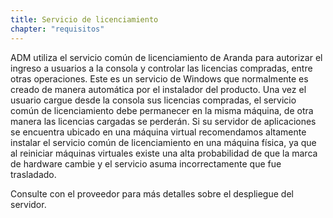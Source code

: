 ```yaml
---
title: Servicio de licenciamiento
chapter: "requisitos"
---
```


ADM utiliza el servicio común de licenciamiento de Aranda para autorizar el ingreso a usuarios a la consola y controlar las licencias compradas, entre otras operaciones.
Este es un servicio de Windows que normalmente es creado de manera automática por el instalador del producto.
Una vez el usuario cargue desde la consola sus licencias compradas, el servicio común de licenciamiento debe permanecer en la misma máquina, de otra manera las licencias cargadas se perderán.
Si su servidor de aplicaciones se encuentra ubicado en una máquina virtual recomendamos altamente instalar el servicio común de licenciamiento en una máquina física, ya que al reiniciar máquinas virtuales existe una alta probabilidad de que la marca de hardware cambie y el servicio asuma incorrectamente que fue trasladado.

Consulte con el proveedor para más detalles sobre el despliegue del servidor.
